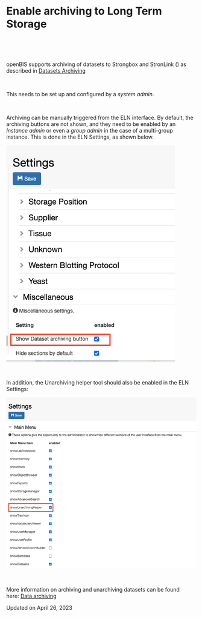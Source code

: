 Enable archiving to Long Term Storage
=====================================



 

 

openBIS supports archiving of datasets to Strongbox and StronLink
() as described in [Datasets
Archiving](https://unlimited.ethz.ch/display/openBISDoc2010/Archiving+Datasets)

 

This needs to be set up and configured by a *system admin*.

 

Archiving can be manually triggered from the ELN interface. By default,
the archiving buttons are not shown, and they need to be enabled by an
*Instance admin* or even a *group admin* in the case of a multi-group
instance. This is done in the ELN Settings, as shown below.

![image info](img/enable-archiving-button.png)

 

In addition, the Unarchiving helper tool should also be enabled in the
ELN Settings:

![image info](img/enable-unarchiving-helper-tool.png)

 

More information on archiving and unarchiving datasets can be found
here: [Data
archiving](https://openbis.ch/index.php/docs/user-documentation-20-10-3/data-archiving/)

Updated on April 26, 2023

